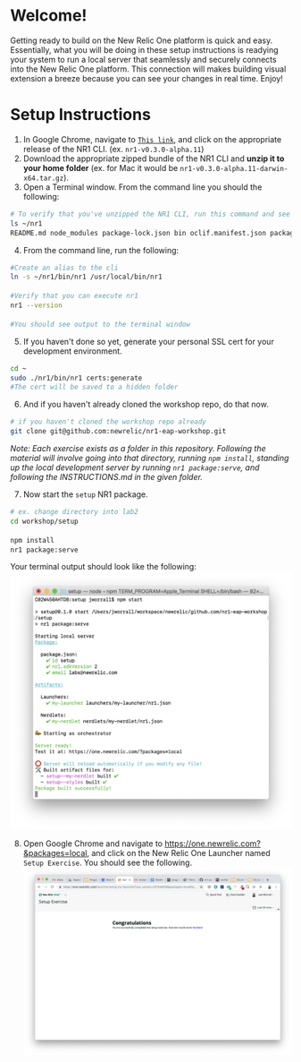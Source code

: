 # Welcome!

Getting ready to build on the New Relic One platform is quick and easy. Essentially, what you will be doing in these setup instructions is readying your system to run a local server that seamlessly and securely connects into the New Relic One platform. This connection will makes building visual extension a breeze because you can see your changes in real time. Enjoy!

# Setup Instructions

1. In Google Chrome, navigate to <a href="https://github.com/newrelic/eap-cli/commit/310f68cbf32c01c0be3f4c3dc5f83ec689eee9c7" target="_blank">`This link`</a>, and click on the appropriate release of the NR1 CLI. (ex. `nr1-v0.3.0-alpha.11`)
2. Download the appropriate zipped bundle of the NR1 CLI and **unzip it to your home folder** (ex. for Mac it would be `nr1-v0.3.0-alpha.11-darwin-x64.tar.gz`).
3. Open a Terminal window. From the command line you should the following:

```bash
# To verify that you've unzipped the NR1 CLI, run this command and see similar output
ls ~/nr1
README.md node_modules package-lock.json bin oclif.manifest.json package.json
```

4. From the command line, run the following:

```bash
#Create an alias to the cli
ln -s ~/nr1/bin/nr1 /usr/local/bin/nr1

#Verify that you can execute nr1
nr1 --version

#You should see output to the terminal window
```

5. If you haven't done so yet, generate your personal SSL cert for your development environment.

```bash
cd ~
sudo ./nr1/bin/nr1 certs:generate
#The cert will be saved to a hidden folder
```

6. And if you haven't already cloned the workshop repo, do that now.

```bash
# if you haven't cloned the workshop repo already
git clone git@github.com:newrelic/nr1-eap-workshop.git
```

_Note: Each exercise exists as a folder in this repository. Following the material will involve going into that directory, running `npm install`, standing up the local development server by running `nr1 package:serve`, and following the INSTRUCTIONS.md in the given folder._

7. Now start the `setup` NR1 package.

```bash
# ex. change directory into lab2
cd workshop/setup

npm install
nr1 package:serve
```

Your terminal output should look like the following:
![terminal](screenshots/setup_screen01.png)

8. Open Google Chrome and navigate to  https://one.newrelic.com?&packages=local, and click on the New Relic One Launcher named `Setup Exercise`. You should see the following.
![Congratulations](screenshots/setup_screen02.png)
